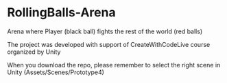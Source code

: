 # RollingBalls-Arena
 Arena where Player (black ball) fights the rest of the world (red balls)

The project was developed with support of CreateWithCodeLive course organized by Unity

When you download the repo, please remember to select the right scene in Unity (Assets/Scenes/Prototype4)
